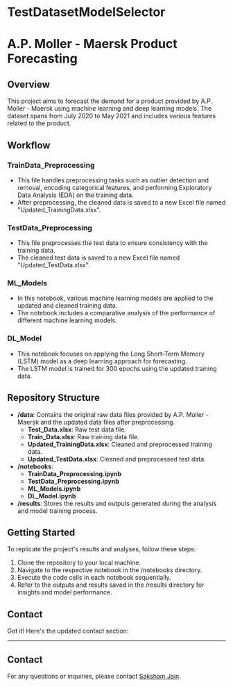 # TestDatasetModelSelector


# A.P. Moller - Maersk Product Forecasting

## Overview

This project aims to forecast the demand for a product provided by A.P. Moller - Maersk using machine learning and deep learning models. The dataset spans from July 2020 to May 2021 and includes various features related to the product.

## Workflow

### TrainData_Preprocessing

- This file handles preprocessing tasks such as outlier detection and removal, encoding categorical features, and performing Exploratory Data Analysis (EDA) on the training data.
- After preprocessing, the cleaned data is saved to a new Excel file named "Updated_TrainingData.xlsx".

### TestData_Preprocessing

- This file preprocesses the test data to ensure consistency with the training data.
- The cleaned test data is saved to a new Excel file named "Updated_TestData.xlsx".

### ML_Models

- In this notebook, various machine learning models are applied to the updated and cleaned training data.
- The notebook includes a comparative analysis of the performance of different machine learning models.

### DL_Model

- This notebook focuses on applying the Long Short-Term Memory (LSTM) model as a deep learning approach for forecasting.
- The LSTM model is trained for 300 epochs using the updated training data.

## Repository Structure

- **/data**: Contains the original raw data files provided by A.P. Moller - Maersk and the updated data files after preprocessing.
  - **Test_Data.xlsx**: Raw test data file.
  - **Train_Data.xlsx**: Raw training data file.
  - **Updated_TrainingData.xlsx**: Cleaned and preprocessed training data.
  - **Updated_TestData.xlsx**: Cleaned and preprocessed test data.
- **/notebooks**:
  - **TrainData_Preprocessing.ipynb**
  - **TestData_Preprocessing.ipynb**
  - **ML_Models.ipynb**
  - **DL_Model.ipynb**
- **/results**: Stores the results and outputs generated during the analysis and model training process.

## Getting Started

To replicate the project's results and analyses, follow these steps:

1. Clone the repository to your local machine.
2. Navigate to the respective notebook in the /notebooks directory.
3. Execute the code cells in each notebook sequentially.
4. Refer to the outputs and results saved in the /results directory for insights and model performance.

## Contact

Got it! Here's the updated contact section:

---

## Contact

For any questions or inquiries, please contact [Saksham Jain](https://www.linkedin.com/in/saksham-jain-59b2241a4/).

